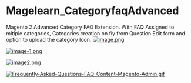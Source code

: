 # Magelearn_CategoryfaqAdvanced
Magento 2 Advanced Category FAQ Extension. With FAQ Assigned to mltiple categories, Categories creation on fly from Question Edit form and option to upload the category Icon.
[![image.png](https://i.postimg.cc/bvmQX386/image.png)](https://postimg.cc/jWJWP6DN)

[![image-1.png](https://i.postimg.cc/PqJCDhs4/image-1.png)](https://postimg.cc/B8WZWrvL)

[![image2.png](https://i.postimg.cc/J4sYpH3V/image2.png)](https://postimg.cc/56Mm00kn)

[![Frequently-Asked-Questions-FAQ-Content-Magento-Admin.gif](https://i.postimg.cc/VLFQTYtK/Frequently-Asked-Questions-FAQ-Content-Magento-Admin.gif)](https://postimg.cc/JGt2HCPX)
